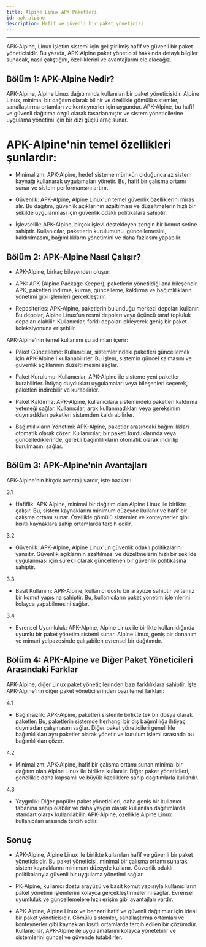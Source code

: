 ```yaml
---
title: Alpine Linux APK Paketleri
id: apk-alpine
description: Hafif ve güvenli bir paket yöneticisi
---
```

**********************************************************

APK-Alpine, Linux işletim sistemi için geliştirilmiş hafif ve güvenli bir paket yöneticisidir. Bu yazıda, APK-Alpine paket yöneticisi hakkında detaylı bilgiler sunacak, nasıl çalıştığını, özelliklerini ve avantajlarını ele alacağız.

## Bölüm 1: APK-Alpine Nedir?

APK-Alpine, Alpine Linux dağıtımında kullanılan bir paket yöneticisidir. Alpine Linux, minimal bir dağıtım olarak bilinir ve özellikle gömülü sistemler, sanallaştırma ortamları ve konteynerler için uygundur. APK-Alpine, bu hafif ve güvenli dağıtıma özgü olarak tasarlanmıştır ve sistem yöneticilerine uygulama yönetimi için bir dizi güçlü araç sunar.

# APK-Alpine'nin temel özellikleri şunlardır:

* Minimalizm: APK-Alpine, hedef sisteme mümkün olduğunca az sistem kaynağı kullanarak uygulamaları yönetir. Bu, hafif bir çalışma ortamı sunar ve sistem performansını artırır.

* Güvenlik: APK-Alpine, Alpine Linux'un temel güvenlik özelliklerini miras alır. Bu dağıtım, güvenlik açıklarının azaltılması ve düzeltmelerin hızlı bir şekilde uygulanması için güvenlik odaklı politikalara sahiptir.

* İşlevsellik: APK-Alpine, birçok işlevi destekleyen zengin bir komut setine sahiptir. Kullanıcılar, paketlerin kurulumunu, güncellemesini, kaldırılmasını, bağımlılıkların yönetimini ve daha fazlasını yapabilir.

## Bölüm 2: APK-Alpine Nasıl Çalışır?

* APK-Alpine, birkaç bileşenden oluşur:

* APK: APK (Alpine Package Keeper), paketlerin yönetildiği ana bileşendir. APK, paketleri indirme, kurma, güncelleme, kaldırma ve bağımlılıkların yönetimi gibi işlemleri gerçekleştirir.

* Repositories: APK-Alpine, paketlerin bulunduğu merkezi depoları kullanır. Bu depolar, Alpine Linux'un resmi depoları veya üçüncü taraf topluluk depoları olabilir. Kullanıcılar, farklı depoları ekleyerek geniş bir paket koleksiyonuna erişebilir.

APK-Alpine'nin temel kullanımı şu adımları içerir:

* Paket Güncelleme: Kullanıcılar, sistemlerindeki paketleri güncellemek için APK-Alpine'i kullanabilirler. Bu işlem, sistemin güncel kalmasını ve güvenlik açıklarının düzeltilmesini sağlar.

* Paket Kurulumu: Kullanıcılar, APK-Alpine ile sisteme yeni paketler kurabilirler. İhtiyaç duydukları uygulamaları veya bileşenleri seçerek, paketleri indirebilir ve kurabilirler.

* Paket Kaldırma: APK-Alpine, kullanıcılara sistemindeki paketleri kaldırma yeteneği sağlar. Kullanıcılar, artık kullanmadıkları veya gereksinim duymadıkları paketleri sistemden kaldırabilirler.

* Bağımlılıkların Yönetimi: APK-Alpine, paketler arasındaki bağımlılıkları otomatik olarak çözer. Kullanıcılar, bir paketi kurduklarında veya güncellediklerinde, gerekli bağımlılıkların otomatik olarak indirilip kurulmasını sağlar.

## Bölüm 3: APK-Alpine'nin Avantajları

APK-Alpine'nin birçok avantajı vardır, işte bazıları:

3.1 

 * Hafiflik: APK-Alpine, minimal bir dağıtım olan Alpine Linux ile birlikte çalışır. Bu, sistem kaynaklarını minimum düzeyde kullanır ve hafif bir çalışma ortamı sunar. Özellikle gömülü sistemler ve konteynerler gibi kısıtlı kaynaklara sahip ortamlarda tercih edilir.

3.2 

 * Güvenlik: APK-Alpine, Alpine Linux'un güvenlik odaklı politikalarını yansıtır. Güvenlik açıklarının azaltılması ve düzeltmelerin hızlı bir şekilde uygulanması için sürekli olarak güncellenen bir güvenlik politikasına sahiptir.

3.3 

 * Basit Kullanım: APK-Alpine, kullanıcı dostu bir arayüze sahiptir ve temiz bir komut yapısına sahiptir. Bu, kullanıcıların paket yönetim işlemlerini kolayca yapabilmesini sağlar.

3.4 

 * Evrensel Uyumluluk: APK-Alpine, Alpine Linux ile birlikte kullanıldığında uyumlu bir paket yönetim sistemi sunar. Alpine Linux, geniş bir donanım ve mimari yelpazesinde çalışabilen evrensel bir dağıtımdır.

## Bölüm 4: APK-Alpine ve Diğer Paket Yöneticileri Arasındaki Farklar

APK-Alpine, diğer Linux paket yöneticilerinden bazı farklılıklara sahiptir. İşte APK-Alpine'nin diğer paket yöneticilerinden bazı temel farkları:

4.1 

 * Bağımsızlık: APK-Alpine, paketleri sistemle birlikte tek bir dosya olarak paketler. Bu, paketlerin sistemde herhangi bir dış bağımlılığa ihtiyaç duymadan çalışmasını sağlar. Diğer paket yöneticileri genellikle bağımlılıkları ayrı paketler olarak yönetir ve kurulum işlemi sırasında bu bağımlılıkları çözer.

4.2 

 * Minimalizm: APK-Alpine, hafif bir çalışma ortamı sunan minimal bir dağıtım olan Alpine Linux ile birlikte kullanılır. Diğer paket yöneticileri, genellikle daha kapsamlı ve büyük özelliklere sahip dağıtımlarla kullanılır.

4.3 

 * Yaygınlık: Diğer popüler paket yöneticileri, daha geniş bir kullanıcı tabanına sahip olabilir ve daha yaygın olarak kullanılan dağıtımlarda standart olarak kullanılabilir. APK-Alpine, özellikle Alpine Linux kullanıcıları arasında tercih edilir.

## Sonuç

 * APK-Alpine, Alpine Linux ile birlikte kullanılan hafif ve güvenli bir paket yöneticisidir. Bu paket yöneticisi, minimal bir çalışma ortamı sunarak sistem kaynaklarını minimum düzeyde kullanır. Güvenlik odaklı politikalarıyla güvenli bir uygulama yönetimi sağlar.

 * PK-Alpine, kullanıcı dostu arayüzü ve basit komut yapısıyla kullanıcıların paket yönetimi işlemlerini kolayca gerçekleştirmelerini sağlar. Evrensel uyumluluk ve güncellemelere hızlı erişim gibi avantajları vardır.

 * APK-Alpine, Alpine Linux ve benzeri hafif ve güvenli dağıtımlar için ideal bir paket yöneticisidir. Gömülü sistemler, sanallaştırma ortamları ve konteynerler gibi kaynakları kısıtlı ortamlarda tercih edilen bir çözümdür. Kullanıcılar, APK-Alpine ile uygulamalarını kolayca yönetebilir ve sistemlerini güncel ve güvende tutabilirler.